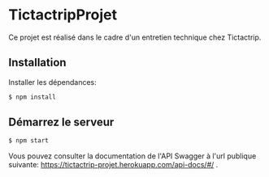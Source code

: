 # TictactripProjet

  Ce projet est réalisé dans le cadre d'un entretien technique chez Tictactrip.

## Installation

  Installer les dépendances:

```bash
$ npm install
```

## Démarrez le serveur

```bash
$ npm start
```
  Vous pouvez consulter la documentation de l'API Swagger à l'url publique suivante: https://tictactrip-projet.herokuapp.com/api-docs/#/ .
